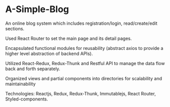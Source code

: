 # A-Simple-Blog

An online blog system which includes registration/login, read/create/edit sections.

Used React Router to set the main page and its detail pages.

Encapsulated functional modules for reusability (abstract axios to provide a higher level abstraction of backend APIs).

Utilized React-Redux, Redux-Thunk and Restful API to manage the data flow back and forth separately.

Organized views and partial components into directories for scalability and maintainability

Technologies: Reactjs, Redux, Redux-Thunk, Immutablejs, React Router, Styled-components.
